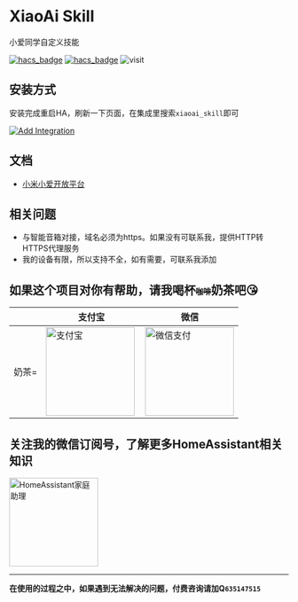 # XiaoAi Skill
小爱同学自定义技能

[![hacs_badge](https://img.shields.io/badge/Home-Assistant-%23049cdb)](https://www.home-assistant.io/)
[![hacs_badge](https://img.shields.io/badge/HACS-Custom-41BDF5.svg)](https://github.com/hacs/integration)
![visit](https://visitor-badge.laobi.icu/badge?page_id=shaonianzhentan.xiaoai_skill&left_text=visit)

## 安装方式

安装完成重启HA，刷新一下页面，在集成里搜索`xiaoai_skill`即可

[![Add Integration](https://my.home-assistant.io/badges/config_flow_start.svg)](https://my.home-assistant.io/redirect/config_flow_start?domain=xiaoai_skill)

## 文档

- [小米小爱开放平台](https://developers.xiaoai.mi.com)

## 相关问题

- 与智能音箱对接，域名必须为https。如果没有可联系我，提供HTTP转HTTPS代理服务
- 我的设备有限，所以支持不全，如有需要，可联系我添加

## 如果这个项目对你有帮助，请我喝杯<del style="font-size: 14px;">咖啡</del>奶茶吧😘
|  |支付宝|微信|
|---|---|---|
奶茶= | <img src="https://cdn.jsdelivr.net/gh/shaonianzhentan/ha-docs@master/docs/img/alipay.png" align="left" height="160" width="160" alt="支付宝" title="支付宝">  |  <img src="https://cdn.jsdelivr.net/gh/shaonianzhentan/ha-docs@master/docs/img/wechat.png" height="160" width="160" alt="微信支付" title="微信">

## 关注我的微信订阅号，了解更多HomeAssistant相关知识
<img src="https://cdn.jsdelivr.net/gh/shaonianzhentan/ha-docs@master/docs/img/wechat-channel.png" height="160" alt="HomeAssistant家庭助理" title="HomeAssistant家庭助理">

---
**在使用的过程之中，如果遇到无法解决的问题，付费咨询请加Q`635147515`**